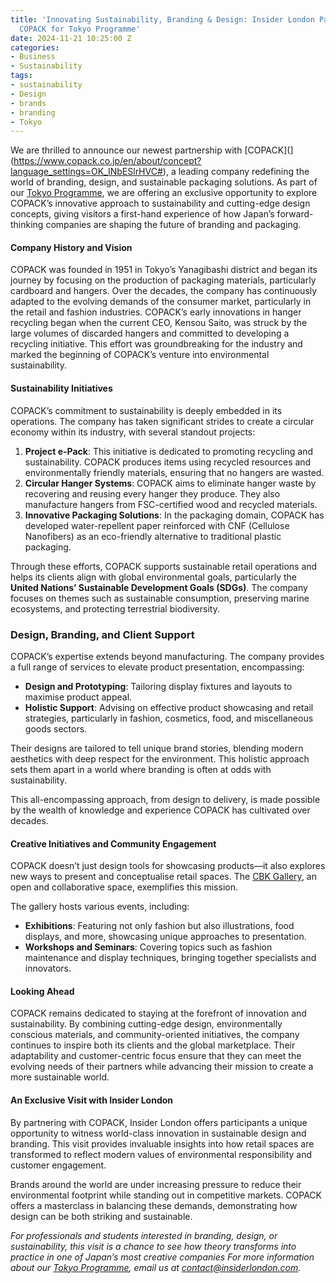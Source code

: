```yaml
---
title: 'Innovating Sustainability, Branding & Design: Insider London Partners with
  COPACK for Tokyo Programme'
date: 2024-11-21 10:25:00 Z
categories:
- Business
- Sustainability
tags:
- sustainability
- Design
- brands
- branding
- Tokyo
---
```


We are thrilled to announce our newest partnership with [COPACK](](https://www.copack.co.jp/en/about/concept?language_settings=OK_INbESlrHVC#), a leading company redefining the world of branding, design, and sustainable packaging solutions. As part of our [Tokyo Programme](https://www.insiderlondon.com/asia/tokyo/), we are offering an exclusive opportunity to explore COPACK’s innovative approach to sustainability and cutting-edge design concepts, giving visitors a first-hand experience of how Japan’s forward-thinking companies are shaping the future of branding and packaging.

#### **Company History and Vision**  
COPACK was founded in 1951 in Tokyo’s Yanagibashi district and began its journey by focusing on the production of packaging materials, particularly cardboard and hangers. Over the decades, the company has continuously adapted to the evolving demands of the consumer market, particularly in the retail and fashion industries. COPACK’s early innovations in hanger recycling began when the current CEO, Kensou Saito, was struck by the large volumes of discarded hangers and committed to developing a recycling initiative. This effort was groundbreaking for the industry and marked the beginning of COPACK’s venture into environmental sustainability.


#### **Sustainability Initiatives**  

COPACK’s commitment to sustainability is deeply embedded in its operations. The company has taken significant strides to create a circular economy within its industry, with several standout projects:  

1. **Project e-Pack**: This initiative is dedicated to promoting recycling and sustainability. COPACK produces items using recycled resources and environmentally friendly materials, ensuring that no hangers are wasted.  
2. **Circular Hanger Systems**: COPACK aims to eliminate hanger waste by recovering and reusing every hanger they produce. They also manufacture hangers from FSC-certified wood and recycled materials.  
3. **Innovative Packaging Solutions**: In the packaging domain, COPACK has developed water-repellent paper reinforced with CNF (Cellulose Nanofibers) as an eco-friendly alternative to traditional plastic packaging.  

Through these efforts, COPACK supports sustainable retail operations and helps its clients align with global environmental goals, particularly the **United Nations’ Sustainable Development Goals (SDGs)**. The company focuses on themes such as sustainable consumption, preserving marine ecosystems, and protecting terrestrial biodiversity.  
 
### **Design, Branding, and Client Support**  
COPACK’s expertise extends beyond manufacturing. The company provides a full range of services to elevate product presentation, encompassing:  
- **Design and Prototyping**: Tailoring display fixtures and layouts to maximise product appeal.  
- **Holistic Support**: Advising on effective product showcasing and retail strategies, particularly in fashion, cosmetics, food, and miscellaneous goods sectors.  

Their designs are tailored to tell unique brand stories, blending modern aesthetics with deep respect for the environment. This holistic approach sets them apart in a world where branding is often at odds with sustainability.

This all-encompassing approach, from design to delivery, is made possible by the wealth of knowledge and experience COPACK has cultivated over decades.  

#### **Creative Initiatives and Community Engagement**  
COPACK doesn’t just design tools for showcasing products—it also explores new ways to present and conceptualise retail spaces. The [CBK Gallery](https://gallery.copack.co.jp/), an open and collaborative space, exemplifies this mission.  

The gallery hosts various events, including:  
- **Exhibitions**: Featuring not only fashion but also illustrations, food displays, and more, showcasing unique approaches to presentation.  
- **Workshops and Seminars**: Covering topics such as fashion maintenance and display techniques, bringing together specialists and innovators.  


#### **Looking Ahead**  
COPACK remains dedicated to staying at the forefront of innovation and sustainability. By combining cutting-edge design, environmentally conscious materials, and community-oriented initiatives, the company continues to inspire both its clients and the global marketplace. Their adaptability and customer-centric focus ensure that they can meet the evolving needs of their partners while advancing their mission to create a more sustainable world.  

#### An Exclusive Visit with Insider London  
By partnering with COPACK, Insider London offers participants a unique opportunity to witness world-class innovation in sustainable design and branding. This visit provides invaluable insights into how retail spaces are transformed to reflect modern values of environmental responsibility and customer engagement.  

Brands around the world are under increasing pressure to reduce their environmental footprint while standing out in competitive markets. COPACK offers a masterclass in balancing these demands, demonstrating how design can be both striking and sustainable. 

*For professionals and students interested in branding, design, or sustainability, this visit is a chance to see how theory transforms into practice in one of Japan’s most creative companies
For more information about our [Tokyo Programme](https://www.insiderlondon.com/asia/tokyo/), email us at [contact@insiderlondon.com](mailto:contact@insderlondon.com).*
